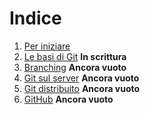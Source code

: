 # Indice
1. [Per iniziare][cap1]
2. [Le basi di Git][cap2] **In scrittura**
3. [Branching][cap3] **Ancora vuoto**
4. [Git sul server][cap4] **Ancora vuoto**
5. [Git distribuito][cap5] **Ancora vuoto**
6. [GitHub][cap6] **Ancora vuoto**

[cap1]: https://github.com/FraClem/GitTutorial/blob/master/1.%20Per%20iniziare.md
[cap2]: https://github.com/FraClem/GitTutorial/blob/master/2.%20Le%20basi%20di%20Git.md
[cap3]: https://github.com/FraClem/GitTutorial/blob/master/3.%20Branching.md
[cap4]: https://github.com/FraClem/GitTutorial/blob/master/4.%20Git%20sul%20server.md
[cap5]: https://github.com/FraClem/GitTutorial/blob/master/5.%20Git%20distribuito.md
[cap6]: https://github.com/FraClem/GitTutorial/blob/master/6.%20GitHub.md
